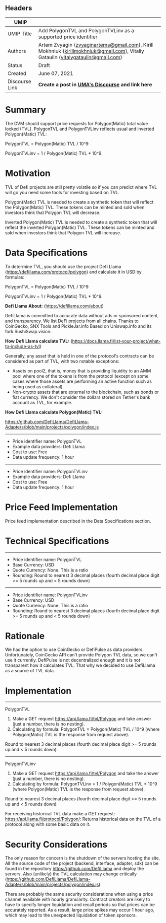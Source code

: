 ## Headers

| UMIP                |                                                               |
| ------------------- | ------------------------------------------------------------- |
| UMIP Title          | Add PolygonTVL and PolygonTVLinv as a supported price identifier |
| Authors             | Artem Zvyagin (zvyaginartems@gmail.com), Kirill Mokhniuk (kirillmokhniuk@gmail.com), Vitaliy Gataulin (vitalygataulin@gmail.com)                                                       |
| Status              | Draft                                                         |
| Created             | June 07, 2021                                                 |
| Discourse Link      | **Create a post in [UMA's Discourse](https://discourse.umaproject.org/c/umips/18) and link here**            |

# Summary

The DVM should support price requests for Polygon(Matic) total value locked (TVL).
PolygonTVL and PolygonTVLinv reflects usual and inverted Polygon(Matic) TVL:

PolygonTVL = Polygon(Matic) TVL / 10^9

PolygonTVLinv = 1 / Polygon(Matic) TVL * 10^9

# Motivation
TVL of Defi projects are still pretty volatile so if you can predict where TVL will go you need some tools for investing based on TVL.

Polygon(Matic) TVL is needed to create a synthetic token that will reflect the Polygon(Matic) TVL. These tokens can be minted and sold when investors think that Polygon TVL will decrease.

Inverted Polygon(Matic) TVL is needed to create a synthetic token that will reflect the inverted Polygon(Matic) TVL. These tokens can be minted and sold when investors think that Polygon TVL will increase.

# Data Specifications

To determine TVL, you should use the project Defi Llama (https://defillama.com/protocol/polygon) and calculate it in USD by formulas:

PolygonTVL = Polygon(Matic) TVL / 10^9

PolygonTVLinv = 1 / Polygon(Matic) TVL * 10^9.

**Defi Llama About:** (https://defillama.com/about)

DefiLlama is committed to accurate data without ads or sponsored content, and transparency.
We list DeFi projects from all chains.
Thanks to CoinGecko, SNX Tools and PickleJar.info
Based on Uniswap.info and its fork SushiSwap.vision.

**How Defi Llama calculate TVL:** (https://docs.llama.fi/list-your-project/what-to-include-as-tvl)

Generally, any asset that is held in one of the protocol's contracts can be considered as part of TVL, with two notable exceptions:

* Assets on pool2, that is, money that is providing liquidity to an AMM pool where one of the tokens is from the protocol (except on some cases where those assets are performing an active function such as being used as collateral).
* Non-crypto assets that are external to the blockchain, such as bonds or fiat currency. We don't consider the dollars stored on Tether's bank account as TVL, for example.

**How Defi Llama calculate Polygon(Matic) TVL:**

https://github.com/DefiLlama/DefiLlama-Adapters/blob/main/projects/polygon/index.js

-----------------------------------------
- Price identifier name: PolygonTVL
- Example data providers: Defi Llama
- Cost to use: Free
- Data update frequency: 1 hour
-----------------------------------------
- Price identifier name: PolygonTVLinv
- Example data providers: Defi Llama
- Cost to use: Free
- Data update frequency: 1 hour


# Price Feed Implementation

Price feed implementation described in the Data Specifications section.

# Technical Specifications

-----------------------------------------
- Price identifier name: PolygonTVL
- Base Currency: USD
- Quote Currency: None. This is a ratio
- Rounding: Round to nearest 3 decimal places (fourth decimal place digit >= 5 rounds up and < 5 rounds down)
-----------------------------------------
- Price identifier name: PolygonTVLinv
- Base Currency: USD
- Quote Currency: None. This is a ratio
- Rounding: Round to nearest 3 decimal places (fourth decimal place digit >= 5 rounds up and < 5 rounds down)

# Rationale

We had the option to use CoinGecko or DefiPulse as data providers. Unfortunately, CoinGecko API can't provide Polygon TVL data, so we can't use it currently.
DefiPulse is not decentralized enough and it is not transparent how it calculates TVL.
That why we decided to use DefiLlama as a source of TVL data.

# Implementation

-----------------------------------------
PolygonTVL

1. Make a GET request https://api.llama.fi/tvl/Polygon and take answer (just a number, there is no nesting).
2. Calculating by formula: PolygonTVL = Polygon(Matic) TVL / 10^9 (where Polygon(Matic) TVL is the response
   from request above).

Round to nearest 3 decimal places (fourth decimal place digit >= 5 rounds up and < 5 rounds down)

-----------------------------------------
PolygonTVLinv

1. Make a GET request https://api.llama.fi/tvl/Polygon and take the answer (just a number, there is no nesting).
2. Calculating by formula: PolygonTVLinv = 1 / Polygon(Matic) TVL * 10^9 (where Polygon(Matic) TVL is the response
   from request above).
   
Round to nearest 3 decimal places (fourth decimal place digit >= 5 rounds up and < 5 rounds down)

For receiving historical TVL data make a GET request: https://api.llama.fi/protocol/Polygon/:
Returns historical data on the TVL of a protocol along with some basic data on it.


# Security Considerations

The only reason for concern is the shutdown of the servers hosting the site. All the source code of the project (backend, interface, adapter, sdk) can be found in the repository https://github.com/DefiLlama and deploy the servers. Also (unlikely) the TVL calculation may change critically (https://github.com/DefiLlama/DefiLlama-Adapters/blob/main/projects/polygon/index.js).

There are probably the same security considerations when using a price channel available with hourly granularity. Contract creators are likely to have to specify longer liquidation and recall periods so that prices can be accurately reported. As a result, large price spikes may occur 1 hour ago, which may lead to the unexpected liquidation of token sponsors.
